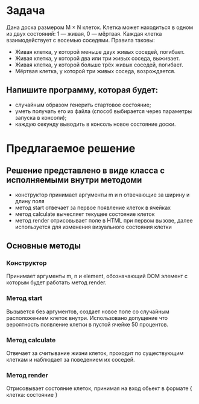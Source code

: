 # Задача

Дана доска размером M × N клеток. Клетка может находиться в одном из двух состояний: 1 — живая, 0 — мёртвая. Каждая клетка взаимодействует с восемью соседями. Правила таковы:

- Живая клетка, у которой меньше двух живых соседей, погибает.
- Живая клетка, у которой два или три живых соседа, выживает.
- Живая клетка, у которой больше трёх живых соседей, погибает.
- Мёртвая клетка, у которой три живых соседа, возрождается.

## Напишите программу, которая будет:

- случайным образом генерить стартовое состояние;
- уметь получать его из файла (способ выбирается через параметры запуска в консоли);
- каждую секунду выводить в консоль новое состояние доски.

# Предлагаемое решение

## Решение представлено в виде класса с исполняемыми внутри методоми

- конструктор принимает аргументы m и n отвечающие за ширину и длину поля
- метод start отвечает за первое появление клеток в ячейках
- метод calculate вычесляет текущее состояние клеток
- метод render отрисовывает поле в HTML при первом вызове, далее используется для изменения визуального состояния клетки

## Основные методы

### Конструктор

Принимает аргументы m, n и element, обозначающий DOM элемент с которым будет работать метод render.

### Метод start

Вызывется без аргументов, создает новое поле со случайным расположением клеток внутри. Использовано допущение что вероятность появление клетки в пустой ячейке 50 процентов.

### Метод calculate

Отвечает за считывание жизни клеток, проходит по существующим клеткам и наблюдает за поведением их соседей.

### Метод render

Отрисовывает состояние клеток, принимая на вход обьект в формате { клетка: состояние }
